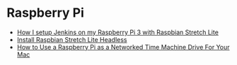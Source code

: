 # Raspberry Pi

* [How I setup Jenkins on my Raspberry Pi 3 with Raspbian Stretch Lite](https://www.techcoil.com/blog/how-i-setup-jenkins-on-my-raspberry-pi-3-with-raspbian-stretch-lite/)
* [Install Raspbian Stretch Lite Headless](https://medium.com/@danidudas/install-raspbian-jessie-lite-and-setup-wi-fi-without-access-to-command-line-or-using-the-network-97f065af722e)
* [How to Use a Raspberry Pi as a Networked Time Machine Drive For Your Mac](https://www.howtogeek.com/276468/how-to-use-a-raspberry-pi-as-a-networked-time-machine-drive-for-your-mac/)
